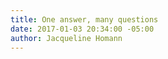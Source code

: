 ```yaml
---
title: One answer, many questions
date: 2017-01-03 20:34:00 -05:00
author: Jacqueline Homann
---
```


